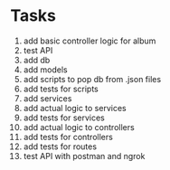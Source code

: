 # Tasks

1. add basic controller logic for album
2. test API
3. add db
4. add models
5. add scripts to pop db from .json files
6. add tests for scripts
7. add services
8. add actual logic to services
9. add tests for services
10. add actual logic to controllers
11. add tests for controllers
12. add tests for routes
13. test API with postman and ngrok
